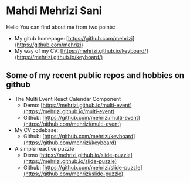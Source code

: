 # Mahdi Mehrizi Sani
Hello
You can find about me from two points:
- My gitub homepage: [https://github.com/mehrizi](https://github.com/mehrizi)
- My way of my CV: [https://mehrizi.github.io/keyboard/](https://mehrizi.github.io/keyboard/)

## Some of my recent public repos and hobbies on github
- The Multi Event React Calendar Component 
   - Demo: [https://mehrizi.github.io/multi-event](https://mehrizi.github.io/multi-event)
   - Github: [https://github.com/mehrizi/multi-event](https://github.com/mehrizi/multi-event)
- My CV codebase:
   - Github: [https://github.com/mehrizi/keyboard](https://github.com/mehrizi/keyboard)
- A simple reactive puzzle
   - Demo [https://mehrizi.github.io/slide-puzzle](https://mehrizi.github.io/slide-puzzle)
   - Github: [https://github.com/mehrizi/slide-puzzle](https://github.com/mehrizi/slide-puzzle)
